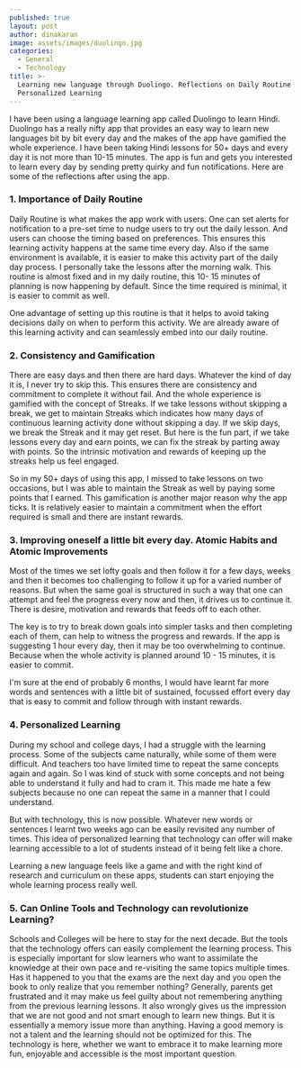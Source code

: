 ```yaml
---
published: true
layout: post
author: dinakaran
image: assets/images/duolingo.jpg
categories:
  - General
  - Technology
title: >-
  Learning new language through Duolingo. Reflections on Daily Routine and
  Personalized Learning
---
```


I have been using a language learning app called Duolingo to learn Hindi. Duolingo has a really nifty app that provides an easy way to learn new languages bit by bit every day and the makes of the app have gamified the whole experience. I have been taking Hindi lessons for 50+ days and every day it is not more than 10-15 minutes. The app is fun and gets you interested to learn every day by sending pretty quirky and fun notifications. Here are some of the reflections after using the app. 

### 1. Importance of Daily Routine

Daily Routine is what makes the app work with users. One can set alerts for notification to a pre-set time to nudge users to try out the daily lesson. And users can choose the timing based on preferences. This ensures this learning activity happens at the same time every day. Also if the same environment is available, it is easier to make this activity part of the daily day process. I personally take the lessons after the morning walk. This routine is almost fixed and in my daily routine, this 10- 15 minutes of planning is now happening by default. Since the time required is minimal, it is easier to commit as well.

One advantage of setting up this routine is that it helps to avoid taking decisions daily on when to perform this activity. We are already aware of this learning activity and can seamlessly embed into our daily routine.

### 2. Consistency and Gamification 

There are easy days and then there are hard days. Whatever the kind of day it is, I never try to skip this. This ensures there are consistency and commitment to complete it without fail. And the whole experience is gamified with the concept of Streaks. If we take lessons without skipping a break, we get to maintain Streaks which indicates how many days of continuous learning activity done without skipping a day. If we skip days, we break the Streak and it may get reset. But here is the fun part, if we take lessons every day and earn points, we can fix the streak by parting away with points. So the intrinsic motivation and rewards of keeping up the streaks help us feel engaged.

So in my 50+ days of using this app, I missed to take lessons on two occasions, but I was able to maintain the Streak as well by paying some points that I earned. This gamification is another major reason why the app ticks. It is relatively easier to maintain a commitment when the effort required is small and there are instant rewards.

### 3. Improving oneself a little bit every day. Atomic Habits and Atomic Improvements 

Most of the times we set lofty goals and then follow it for a few days, weeks and then it becomes too challenging to follow it up for a varied number of reasons. But when the same goal is structured in such a way that one can attempt and feel the progress every now and then, it drives us to continue it. There is desire, motivation and rewards that feeds off to each other.

The key is to try to break down goals into simpler tasks and then completing each of them, can help to witness the progress and rewards. If the app is suggesting 1 hour every day, then it may be too overwhelming to continue. Because when the whole activity is planned around 10 - 15 minutes, it is easier to commit.

I'm sure at the end of probably 6 months, I would have learnt far more words and sentences with a little bit of sustained, focussed effort every day that is easy to commit and follow through with instant rewards.

### 4. Personalized Learning 

During my school and college days, I had a struggle with the learning process.  Some of the subjects came naturally, while some of them were difficult. And teachers too have limited time to repeat the same concepts again and again. So I was kind of stuck with some concepts and not being able to understand it fully and had to cram it. This made me hate a few subjects because no one can repeat the same in a manner that I could understand.

But with technology, this is now possible. Whatever new words or sentences I learnt two weeks ago can be easily revisited any number of times. This idea of personalized learning that technology can offer will make learning accessible to a lot of students instead of it being felt like a chore. 

Learning a new language feels like a game and with the right kind of research and curriculum on these apps, students can start enjoying the whole learning process really well. 

### 5. Can Online Tools and Technology can revolutionize Learning?

Schools and Colleges will be here to stay for the next decade. But the tools that the technology offers can easily complement the learning process. This is especially important for slow learners who want to assimilate the knowledge at their own pace and re-visiting the same topics multiple times. Has it happened to you that the exams are the next day and you open the book to only realize that you remember nothing? Generally, parents get frustrated and it may make us feel guilty about not remembering anything from the previous learning lessons. It also wrongly gives us the impression that we are not good and not smart enough to learn new things. But it is essentially a memory issue more than anything. Having a good memory is not a talent and the learning should not be optimized for this.  The technology is here, whether we want to embrace it to make learning more fun, enjoyable and accessible is the most important question.
